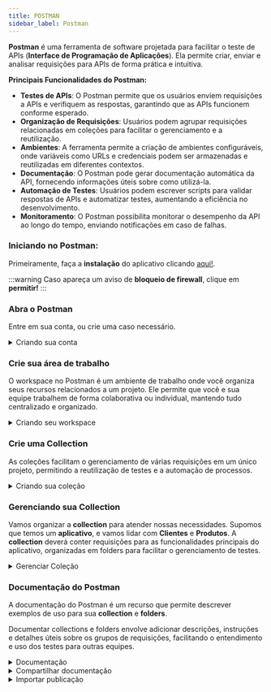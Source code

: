 ```yaml
---
title: POSTMAN
sidebar_label: Postman
---
```


**Postman** é uma ferramenta de software projetada para facilitar o teste de APIs (**Interface de Programação de Aplicações**). Ela permite criar, enviar e analisar requisições para APIs de forma prática e intuitiva.

**Principais Funcionalidades do Postman:**

- **Testes de APIs**: O Postman permite que os usuários enviem requisições a APIs e verifiquem as respostas, garantindo que as APIs funcionem conforme esperado.
- **Organização de Requisições**: Usuários podem agrupar requisições relacionadas em coleções para facilitar o gerenciamento e a reutilização.
- **Ambientes**: A ferramenta permite a criação de ambientes configuráveis, onde variáveis como URLs e credenciais podem ser armazenadas e reutilizadas em diferentes contextos.
- **Documentação**: O Postman pode gerar documentação automática da API, fornecendo informações úteis sobre como utilizá-la.
- **Automação de Testes**: Usuários podem escrever scripts para validar respostas de APIs e automatizar testes, aumentando a eficiência no desenvolvimento.
- **Monitoramento**: O Postman possibilita monitorar o desempenho da API ao longo do tempo, enviando notificações em caso de falhas.

### Iniciando no Postman:

Primeiramente, faça a **instalação** do aplicativo clicando [aqui!](https://www.postman.com/downloads/).

:::warning
Caso apareça um aviso de **bloqueio de firewall**, clique em **permitir!**
:::

### Abra o Postman

Entre em sua conta, ou crie uma caso necessário.

<details>
  <summary>Criando sua conta</summary>

  - Você precisará de um e-mail para criar sua conta.

  ![Postman](@site/static/img/create-account-postman.png)

</details>

### Crie sua área de trabalho

O workspace no Postman é um ambiente de trabalho onde você organiza seus recursos relacionados a um projeto. Ele permite que você e sua equipe trabalhem de forma colaborativa ou individual, mantendo tudo centralizado e organizado.

<details>
  <summary>Criando seu workspace</summary>

  ![Postman](@site/static/img/create-workspace-postman.png)
  ![Postman](@site/static/img/create-workspace2-postman.png)
  ![Postman](@site/static/img/create-workspace3-postman.png)

</details>

### Crie uma Collection

As coleções facilitam o gerenciamento de várias requisições em um único projeto, permitindo a reutilização de testes e a automação de processos.

<details>
  <summary>Criando sua coleção</summary>

  ![Postman](@site/static/img/create-collection-postman.png)
  ![Postman](@site/static/img/explain-collection-postman.png)

  - Você pode renomear sua **Collection** para o nome que melhor representa sua necessidade.
    - Vamos renomear para **Aplicativo**.
  - É recomendado adicionar **Folders** para agrupar tipos diferentes de requisições, por exemplo:
    - A coleção **Aplicativo** pode possuir:
      - Pasta **Usuários**
      - Pasta **Produtos**
  - **Add request** permite criar uma nova requisição HTTP, onde você pode especificar o método (GET, POST, etc.).

  :::tip
  Você pode aprender mais a fundo sobre requisições HTTP **[aqui!](./http.md)**
  :::

</details>

### Gerenciando sua Collection

Vamos organizar a **collection** para atender nossas necessidades. Supomos que temos um **aplicativo**, e vamos lidar com **Clientes** e **Produtos**. A **collection** deverá conter requisições para as funcionalidades principais do aplicativo, organizadas em folders para facilitar o gerenciamento de testes.

<details>
  <summary>Gerenciar Coleção</summary>

  Renomeamos a **Collection** para **Aplicativo** e criamos duas folders chamadas de **Usuários** e **Produtos**. Além disso, criamos três requisições para cada pasta:

  - **POST** para enviar dados ao servidor para criar um novo recurso.
  - **GET** para recuperar dados do servidor sem modificar nada.
  - **PATCH** para atualizar parcialmente um recurso existente no servidor.

  ![Postman](@site/static/img/management-collection-postman.png)

  - Resultado das folders criadas e organizadas conforme nossa necessidade:

  ![Postman](@site/static/img/management-collection-postman.png)

  - Criamos nossa **collection** chamada **Aplicativo**, que representa sobre o que se tratam as requisições HTTP que virão a seguir.
  - Criamos nossas folders chamadas de **Usuários** e **Produtos**.
    - **Produtos** lidará somente com requisições relacionadas aos produtos.
    - **Usuários** lidará somente com requisições relacionadas aos usuários.
  - Criamos nossas requisições, que pelo nome, podemos identificar o que fazem e em que "setor" operam:
    - **Criar usuários** e **Criar produtos**.
    - **Pegar usuários** e **Pegar notas fiscais**.
    - **Modificar dados do usuário** e **Modificar dados do produto**.

</details>

### Documentação do Postman

A documentação do Postman é um recurso que permite descrever exemplos de uso para sua **collection** e **folders**.

Documentar collections e folders envolve adicionar descrições, instruções e detalhes úteis sobre os grupos de requisições, facilitando o entendimento e uso dos testes para outras equipes.

<details>
  <summary>Documentação</summary>

  Quando selecionamos a opção **View Documentation**, podemos acessar a documentação e alterar a descrição da **Collection**, **Folders** e **requisições Http** ( POST, GET e PATCH que criamos )

  Dessa forma, assim que você ou outro integrante da sua equipe for utilizar, conseguirá entender rapidamente o que está acontecendo.

  ![Postman](@site/static/img/explain2-documentation-postman.png)
</details>

<details>
  <summary>Compartilhar documentação</summary>

  Você pode compartilhar sua documentação, incluindo suas **Collections**, suas **Folders** e **Requisições Http**.
  Basta publicar sua documentação, e disponibilizar o link para os integrantes da sua equipe!

  Dessa forma, você e outro integrante da sua equipe pode utilizar o que construiu, e entender o que está acontencendo facilmente.

  ![Postman](@site/static/img/pt1-publishing-documentation-postman.png)
  ![Postman](@site/static/img/pt2-publishing-documentation-postman.png)
  ![Postman](@site/static/img/pt3-publishing-documentation-postman.png)

  - Agora você pode copiar a **URL** gerada, e compartilhar com o membro de sua equipe.
</details>

<details>
  <summary>Importar publicação</summary>

  Você pode importar uma publicação de outro integrante da equipe.

  - Copie a seguinte URL no seu navegador

  ```bash
  https://documenter.getpostman.com/view/8394118/2sAXxV5VLu
  ```
  ![Postman](@site/static/img/pt4-publishing-documentation-postman.png)

  - Importe para sua **Workspace** 

  ![Postman](@site/static/img/pt5-publishing-documentation-postman.png)
</details>